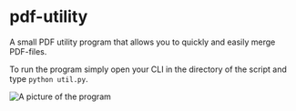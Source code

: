 # pdf-utility
A small PDF utility program that allows you to quickly and easily merge PDF-files.

To run the program simply open your CLI in the directory of the script and type `python util.py`.

![A picture of the program](https://user-images.githubusercontent.com/85518265/143766536-9e09c47e-b020-4ef8-9933-01736f53d640.png)
